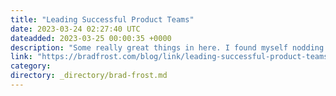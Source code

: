 ```yaml
---
title: "Leading Successful Product Teams"
date: 2023-03-24 02:27:40 UTC
dateadded: 2023-03-25 00:00:35 +0000
description: "Some really great things in here. I found myself nodding right along."
link: "https://bradfrost.com/blog/link/leading-successful-product-teams/"
category:
directory: _directory/brad-frost.md
---
```

